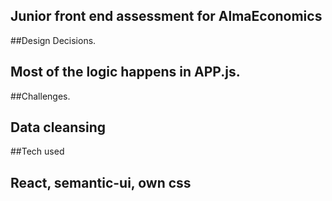 ## Junior front end assessment for AlmaEconomics

##Design Decisions.
## Most of the logic happens in APP.js. 


##Challenges.
## Data cleansing

##Tech used
## React, semantic-ui, own css  
